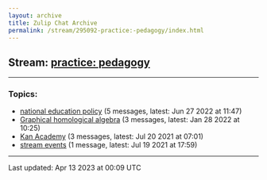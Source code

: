 ```yaml
---
layout: archive
title: Zulip Chat Archive
permalink: /stream/295092-practice:-pedagogy/index.html
---
```


## Stream: [practice: pedagogy](https://mattecapu.github.io/ct-zulip-archive/stream/295092-practice:-pedagogy/index.html)
---

### Topics:

* [national education policy](topic/topic_national.20education.20policy.html) (5 messages, latest: Jun 27 2022 at 11:47)
* [Graphical homological algebra](topic/topic_Graphical.20homological.20algebra.html) (3 messages, latest: Jan 28 2022 at 10:25)
* [Kan Academy](topic/topic_Kan.20Academy.html) (3 messages, latest: Jul 20 2021 at 07:01)
* [stream events](topic/topic_stream.20events.html) (1 message, latest: Jul 19 2021 at 17:59)

<hr><p>Last updated: Apr 13 2023 at 00:09 UTC</p>